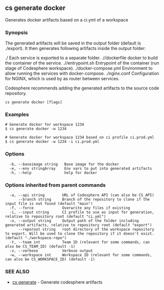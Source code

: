 ## cs generate docker

Generates docker artifacts based on a ci.yml of a workspace

### Synopsis

The generated artifacts will be saved in the output folder (default is ./export).
It then generates following artifacts inside the output folder:

./<service-n> Each service is exported to a separate folder.
./<service-n>/dockerfile docker to build the container of the service.
./<service-n>/entrypoint.sh Entrypoint of the container (run stage of Codesphere workspace).
./docker-compose.yml Environment to allow running the services with docker-compose.
./nginx.conf Configuration for NGINX, which is used by as router between services.

Codesphere recommends adding the generated artifacts to the source code repository.

```
cs generate docker [flags]
```

### Examples

```
# Generate docker for workspace 1234
$ cs generate docker -w 1234

# Generate docker for workspace 1234 based on ci profile ci.prod.yml
$ cs generate docker -w 1234 -i ci.prod.yml
```

### Options

```
  -b, --baseimage string   Base image for the docker
  -e, --env stringArray    Env vars to put into generated artifacts
  -h, --help               help for docker
```

### Options inherited from parent commands

```
  -a, --api string        URL of Codesphere API (can also be CS_API)
      --branch string     Branch of the repository to clone if the input file is not found (default "main")
  -f, --force             Overwrite any files if existing
  -i, --input string      CI profile to use as input for generation, relative to repository root (default "ci.yml")
  -o, --output string     Output path of the folder including generated artifacts, relative to repository root (default "export")
      --reporoot string   root directory of the workspace repository to export. Will be used to clone the repository if it doesn't exist. (default "./workspace-repo")
  -t, --team int          Team ID (relevant for some commands, can also be CS_TEAM_ID) (default -1)
  -v, --verbose           Verbose output
  -w, --workspace int     Workspace ID (relevant for some commands, can also be CS_WORKSPACE_ID) (default -1)
```

### SEE ALSO

* [cs generate](cs_generate.md)	 - Generate codesphere artifacts

